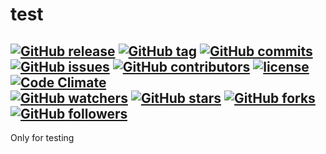 # test

[![GitHub release](https://img.shields.io/github/release/gaborkolozsy/test.svg)](https://github.com/gaborkolozsy/test)
[![GitHub tag](https://img.shields.io/github/tag/gaborkolozsy/test.svg)](https://github.com/gaborkolozsy/test)
[![GitHub commits](https://img.shields.io/github/commits-since/gaborkolozsy/test/v0.1.0-M1.001.svg)](https://github.com/gaborkolozsy/test)
[![GitHub issues](https://img.shields.io/github/issues/gaborkolozsy/test.svg)](https://github.com/gaborkolozsy/test/issues)
[![GitHub contributors](https://img.shields.io/github/contributors/gaborkolozsy/test.svg)](https://github.com/gaborkolozsy/test/issues)
[![license](https://img.shields.io/github/license/gaborkolozsy/test.svg)](https://github.com/gaborkolozsy/test)
<br>
[![Code Climate](https://img.shields.io/codeclimate/github/gaborkolozsy/test.svg)](https://codeclimate.com/github/gaborkolozsy/test)
<br>
[![GitHub watchers](https://img.shields.io/github/watchers/gaborkolozsy/test.svg?style=social&label=Watch)](https://github.com/gaborkolozsy/test)
[![GitHub stars](https://img.shields.io/github/stars/gaborkolozsy/test.svg?style=social&label=Star)](https://github.com/gaborkolozsy/test)
[![GitHub forks](https://img.shields.io/github/forks/gaborkolozsy/test.svg?style=social&label=Fork)](https://github.com/gaborkolozsy/test)
[![GitHub followers](https://img.shields.io/github/followers/gaborkolozsy.svg?style=social&label=Follow)](https://github.com/gaborkolozsy/test)
---

Only for testing
